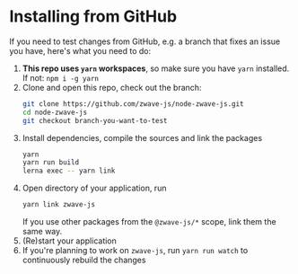 # Installing from GitHub

If you need to test changes from GitHub, e.g. a branch that fixes an issue you have, here's what you need to do:

1. **This repo uses `yarn` workspaces**, so make sure you have `yarn` installed.  
   If not: `npm i -g yarn`
1. Clone and open this repo, check out the branch:
    ```bash
    git clone https://github.com/zwave-js/node-zwave-js.git
    cd node-zwave-js
    git checkout branch-you-want-to-test
    ```
1. Install dependencies, compile the sources and link the packages
    ```bash
    yarn
    yarn run build
    lerna exec -- yarn link
    ```
1. Open directory of your application, run
    ```bash
    yarn link zwave-js
    ```
    If you use other packages from the `@zwave-js/*` scope, link them the same way.
1. (Re)start your application
1. If you're planning to work on `zwave-js`, run `yarn run watch` to continuously rebuild the changes

